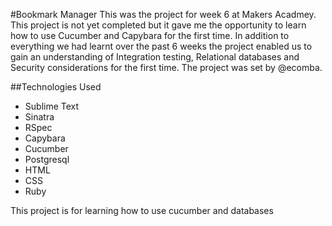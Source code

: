 #Bookmark Manager
This was the project for week 6 at Makers Acadmey. This project is not yet completed but it gave me the opportunity to learn how to use Cucumber and Capybara for the first time.  In addition to everything we had learnt over the past 6 weeks the project enabled us to gain an understanding of Integration testing, Relational databases and Security considerations for the first time. The project was set by @ecomba.

##Technologies Used
- Sublime Text
- Sinatra
- RSpec
- Capybara
- Cucumber
- Postgresql
- HTML
- CSS
- Ruby























This project is for learning how to use cucumber and databases

